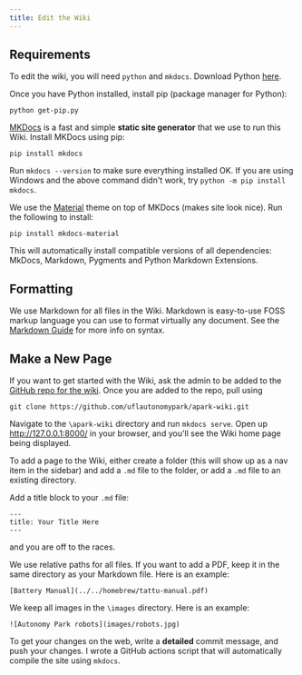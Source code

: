 ```yaml
---
title: Edit the Wiki
---
```


## Requirements

To edit the wiki, you will need `python` and `mkdocs`. Download Python [here](https://www.python.org/downloads/).

Once you have Python installed, install pip (package manager for Python):

```
python get-pip.py
```

[MKDocs](https://www.mkdocs.org/user-guide/installation/) is a fast and simple **static site generator** that we use to run this Wiki. Install MKDocs using pip:

```
pip install mkdocs
```

Run `mkdocs --version` to make sure everything installed OK. If you are using Windows and the above command didn't work, try `python -m pip install mkdocs`.

We use the [Material](https://squidfunk.github.io/mkdocs-material/getting-started/) theme on top of MKDocs (makes site look nice). Run the following to install:

```
pip install mkdocs-material
```

This will automatically install compatible versions of all dependencies: MkDocs, Markdown, Pygments and Python Markdown Extensions.

## Formatting

We use Markdown for all files in the Wiki. Markdown is easy-to-use FOSS markup language you can use to format virtually any document. See the [Markdown Guide](https://www.markdownguide.org/) for more info on syntax.

## Make a New Page

If you want to get started with the Wiki, ask the admin to be added to the [GitHub repo for the wiki](https://github.com/uflautonomypark/apark-wiki). Once you are added to the repo, pull using

```
git clone https://github.com/uflautonomypark/apark-wiki.git
```

Navigate to the `\apark-wiki` directory and run `mkdocs serve`. Open up http://127.0.0.1:8000/ in your browser, and you'll see the Wiki home page being displayed.

To add a page to the Wiki, either create a folder (this will show up as a nav item in the sidebar) and add a `.md` file to the folder, or add a `.md` file to an existing directory.

Add a title block to your `.md` file:

```
---
title: Your Title Here
---
```

and you are off to the races.

We use relative paths for all files. If you want to add a PDF, keep it in the same directory as your Markdown file. Here is an example:

```
[Battery Manual](../../homebrew/tattu-manual.pdf)
```

We keep all images in the `\images` directory. Here is an example:

```
![Autonomy Park robots](images/robots.jpg)
```

To get your changes on the web, write a **detailed** commit message, and push your changes. I wrote a GitHub actions script that will automatically compile the site using `mkdocs`.
